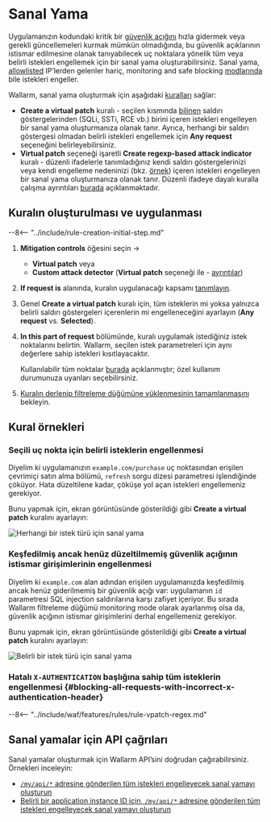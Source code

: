 [img-vpatch-example1]:      ../../images/user-guides/rules/vpatch-rule-1.png
[img-vpatch-example2]:      ../../images/user-guides/rules/vpatch-rule-2.png
[img-regex-example1]:       ../../images/user-guides/rules/regex-rule-1.png
[rule-creation-options]:    ../../user-guides/events/check-attack.md#attack-analysis_1
[request-processing]:       ../../user-guides/rules/request-processing.md
[api-discovery-enable-link]:        ../../api-discovery/setup.md#enable

# Sanal Yama

Uygulamanızın kodundaki kritik bir [güvenlik açığını](../../user-guides/vulnerabilities.md) hızla gidermek veya gerekli güncellemeleri kurmak mümkün olmadığında, bu güvenlik açıklarının istismar edilmesine olanak tanıyabilecek uç noktalara yönelik tüm veya belirli istekleri engellemek için bir sanal yama oluşturabilirsiniz. Sanal yama, [allowlisted](../ip-lists/overview.md) IP’lerden gelenler hariç, monitoring and safe blocking [modlarında](../../admin-en/configure-wallarm-mode.md) bile istekleri engeller.

Wallarm, sanal yama oluşturmak için aşağıdaki [kuralları](../../user-guides/rules/rules.md) sağlar:

* **Create a virtual patch** kuralı - seçilen kısmında [bilinen](../../attacks-vulns-list.md) saldırı göstergelerinden (SQLi, SSTi, RCE vb.) birini içeren istekleri engelleyen bir sanal yama oluşturmanıza olanak tanır. Ayrıca, herhangi bir saldırı göstergesi olmadan belirli istekleri engellemek için **Any request** seçeneğini belirleyebilirsiniz.
* **Virtual patch** seçeneği işaretli **Create regexp-based attack indicator** kuralı - düzenli ifadelerle tanımladığınız kendi saldırı göstergelerinizi veya kendi engelleme nedeninizi (bkz. [örnek](#blocking-all-requests-with-incorrect-x-authentication-header)) içeren istekleri engelleyen bir sanal yama oluşturmanıza olanak tanır. Düzenli ifadeye dayalı kuralla çalışma ayrıntıları [burada](../../user-guides/rules/regex-rule.md) açıklanmaktadır.

## Kuralın oluşturulması ve uygulanması

--8<-- "../include/rule-creation-initial-step.md"
1. **Mitigation controls** öğesini seçin →

    * **Virtual patch** veya
    * **Custom attack detector** (**Virtual patch** seçeneği ile - [ayrıntılar](../../user-guides/rules/regex-rule.md))

1. **If request is** alanında, kuralın uygulanacağı kapsamı [tanımlayın](rules.md#configuring).
1. Genel **Create a virtual patch** kuralı için, tüm isteklerin mi yoksa yalnızca belirli saldırı göstergeleri içerenlerin mi engelleneceğini ayarlayın (**Any request** vs. **Selected**).
1. **In this part of request** bölümünde, kuralı uygulamak istediğiniz istek noktalarını belirtin. Wallarm, seçilen istek parametreleri için aynı değerlere sahip istekleri kısıtlayacaktır.

    Kullanılabilir tüm noktalar [burada](request-processing.md) açıklanmıştır; özel kullanım durumunuza uyanları seçebilirsiniz.

1. [Kuralın derlenip filtreleme düğümüne yüklenmesinin tamamlanmasını](rules.md#ruleset-lifecycle) bekleyin.

## Kural örnekleri

### Seçili uç nokta için belirli isteklerin engellenmesi

Diyelim ki uygulamanızın `example.com/purchase` uç noktasından erişilen çevrimiçi satın alma bölümü, `refresh` sorgu dizesi parametresi işlendiğinde çöküyor. Hata düzeltilene kadar, çöküşe yol açan istekleri engellemeniz gerekiyor.

Bunu yapmak için, ekran görüntüsünde gösterildiği gibi **Create a virtual patch** kuralını ayarlayın:

![Herhangi bir istek türü için sanal yama][img-vpatch-example2]

### Keşfedilmiş ancak henüz düzeltilmemiş güvenlik açığının istismar girişimlerinin engellenmesi

Diyelim ki `example.com` alan adından erişilen uygulamanızda keşfedilmiş ancak henüz giderilmemiş bir güvenlik açığı var: uygulamanın `id` parametresi SQL injection saldırılarına karşı zafiyet içeriyor. Bu sırada Wallarm filtreleme düğümü monitoring mode olarak ayarlanmış olsa da, güvenlik açığının istismar girişimlerini derhal engellemeniz gerekiyor.

Bunu yapmak için, ekran görüntüsünde gösterildiği gibi **Create a virtual patch** kuralını ayarlayın:

![Belirli bir istek türü için sanal yama][img-vpatch-example1]

### Hatalı `X-AUTHENTICATION` başlığına sahip tüm isteklerin engellenmesi {#blocking-all-requests-with-incorrect-x-authentication-header}

--8<-- "../include/waf/features/rules/rule-vpatch-regex.md"

## Sanal yamalar için API çağrıları

Sanal yamalar oluşturmak için Wallarm API’sini doğrudan çağırabilirsiniz. Örnekleri inceleyin:

* [`/my/api/*` adresine gönderilen tüm istekleri engelleyecek sanal yamayı oluşturun](../../api/request-examples.md#create-the-virtual-patch-to-block-all-requests-sent-to-myapi)
* [Belirli bir application instance ID için, `/my/api/*` adresine gönderilen tüm istekleri engelleyecek sanal yamayı oluşturun](../../api/request-examples.md#create-the-virtual-patch-for-a-specific-application-instance-id-to-block-all-requests-sent-to-myapi)